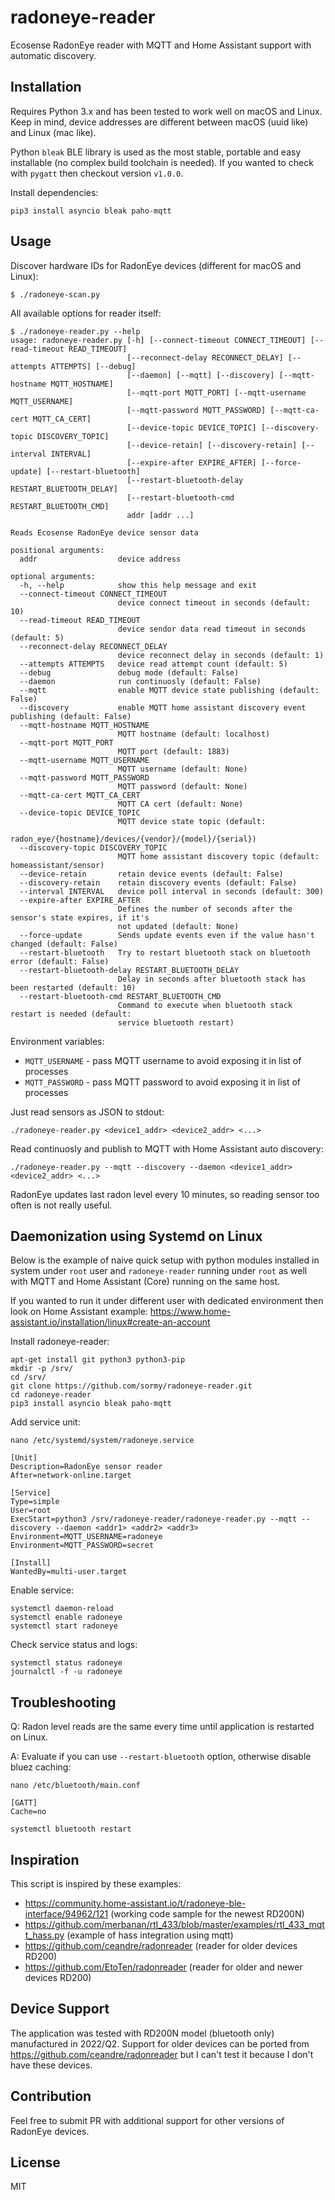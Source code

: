 # radoneye-reader

Ecosense RadonEye reader with MQTT and Home Assistant support with automatic discovery.

## Installation

Requires Python 3.x and has been tested to work well on macOS and Linux. Keep in mind, device
addresses are different between macOS (uuid like) and Linux (mac like).

Python `bleak` BLE library is used as the most stable, portable and easy installable (no complex
build toolchain is needed). If you wanted to check with `pygatt` then checkout version `v1.0.0`.

Install dependencies:

```
pip3 install asyncio bleak paho-mqtt
```

## Usage

Discover hardware IDs for RadonEye devices (different for macOS and Linux):

```
$ ./radoneye-scan.py
```

All available options for reader itself:

```
$ ./radoneye-reader.py --help
usage: radoneye-reader.py [-h] [--connect-timeout CONNECT_TIMEOUT] [--read-timeout READ_TIMEOUT]
                          [--reconnect-delay RECONNECT_DELAY] [--attempts ATTEMPTS] [--debug]
                          [--daemon] [--mqtt] [--discovery] [--mqtt-hostname MQTT_HOSTNAME]
                          [--mqtt-port MQTT_PORT] [--mqtt-username MQTT_USERNAME]
                          [--mqtt-password MQTT_PASSWORD] [--mqtt-ca-cert MQTT_CA_CERT]
                          [--device-topic DEVICE_TOPIC] [--discovery-topic DISCOVERY_TOPIC]
                          [--device-retain] [--discovery-retain] [--interval INTERVAL]
                          [--expire-after EXPIRE_AFTER] [--force-update] [--restart-bluetooth]
                          [--restart-bluetooth-delay RESTART_BLUETOOTH_DELAY]
                          [--restart-bluetooth-cmd RESTART_BLUETOOTH_CMD]
                          addr [addr ...]

Reads Ecosense RadonEye device sensor data

positional arguments:
  addr                  device address

optional arguments:
  -h, --help            show this help message and exit
  --connect-timeout CONNECT_TIMEOUT
                        device connect timeout in seconds (default: 10)
  --read-timeout READ_TIMEOUT
                        device sendor data read timeout in seconds (default: 5)
  --reconnect-delay RECONNECT_DELAY
                        device reconnect delay in seconds (default: 1)
  --attempts ATTEMPTS   device read attempt count (default: 5)
  --debug               debug mode (default: False)
  --daemon              run continuosly (default: False)
  --mqtt                enable MQTT device state publishing (default: False)
  --discovery           enable MQTT home assistant discovery event publishing (default: False)
  --mqtt-hostname MQTT_HOSTNAME
                        MQTT hostname (default: localhost)
  --mqtt-port MQTT_PORT
                        MQTT port (default: 1883)
  --mqtt-username MQTT_USERNAME
                        MQTT username (default: None)
  --mqtt-password MQTT_PASSWORD
                        MQTT password (default: None)
  --mqtt-ca-cert MQTT_CA_CERT
                        MQTT CA cert (default: None)
  --device-topic DEVICE_TOPIC
                        MQTT device state topic (default:
                        radon_eye/{hostname}/devices/{vendor}/{model}/{serial})
  --discovery-topic DISCOVERY_TOPIC
                        MQTT home assistant discovery topic (default: homeassistant/sensor)
  --device-retain       retain device events (default: False)
  --discovery-retain    retain discovery events (default: False)
  --interval INTERVAL   device poll interval in seconds (default: 300)
  --expire-after EXPIRE_AFTER
                        Defines the number of seconds after the sensor's state expires, if it's
                        not updated (default: None)
  --force-update        Sends update events even if the value hasn't changed (default: False)
  --restart-bluetooth   Try to restart bluetooth stack on bluetooth error (default: False)
  --restart-bluetooth-delay RESTART_BLUETOOTH_DELAY
                        Delay in seconds after bluetooth stack has been restarted (default: 10)
  --restart-bluetooth-cmd RESTART_BLUETOOTH_CMD
                        Command to execute when bluetooth stack restart is needed (default:
                        service bluetooth restart)
```

Environment variables:

- `MQTT_USERNAME` - pass MQTT username to avoid exposing it in list of processes
- `MQTT_PASSWORD` - pass MQTT password to avoid exposing it in list of processes

Just read sensors as JSON to stdout:

```
./radoneye-reader.py <device1_addr> <device2_addr> <...>
```

Read continuosly and publish to MQTT with Home Assistant auto discovery:

```
./radoneye-reader.py --mqtt --discovery --daemon <device1_addr> <device2_addr> <...>
```

RadonEye updates last radon level every 10 minutes, so reading sensor too often is not really
useful.

## Daemonization using Systemd on Linux

Below is the example of naive quick setup with python modules installed in system under `root` user
and `radoneye-reader` running under `root` as well with MQTT and Home Assistant (Core) running on
the same host.

If you wanted to run it under different user with dedicated environment then look on Home Assistant
example: https://www.home-assistant.io/installation/linux#create-an-account

Install radoneye-reader:

```
apt-get install git python3 python3-pip
mkdir -p /srv/
cd /srv/
git clone https://github.com/sormy/radoneye-reader.git
cd radoneye-reader
pip3 install asyncio bleak paho-mqtt
```

Add service unit:

```
nano /etc/systemd/system/radoneye.service

[Unit]
Description=RadonEye sensor reader
After=network-online.target

[Service]
Type=simple
User=root
ExecStart=python3 /srv/radoneye-reader/radoneye-reader.py --mqtt --discovery --daemon <addr1> <addr2> <addr3>
Environment=MQTT_USERNAME=radoneye
Environment=MQTT_PASSWORD=secret

[Install]
WantedBy=multi-user.target
```

Enable service:

```
systemctl daemon-reload
systemctl enable radoneye
systemctl start radoneye
```

Check service status and logs:

```
systemctl status radoneye
journalctl -f -u radoneye
```

## Troubleshooting

Q: Radon level reads are the same every time until application is restarted on Linux.

A: Evaluate if you can use `--restart-bluetooth` option, otherwise disable bluez caching:

```
nano /etc/bluetooth/main.conf

[GATT]
Cache=no

systemctl bluetooth restart
```

## Inspiration

This script is inspired by these examples:

- https://community.home-assistant.io/t/radoneye-ble-interface/94962/121 (working code sample for
  the newest RD200N)
- https://github.com/merbanan/rtl_433/blob/master/examples/rtl_433_mqtt_hass.py (example of hass
  integration using mqtt)
- https://github.com/ceandre/radonreader (reader for older devices RD200)
- https://github.com/EtoTen/radonreader (reader for older and newer devices RD200)

## Device Support

The application was tested with RD200N model (bluetooth only) manufactured in 2022/Q2. Support for
older devices can be ported from https://github.com/ceandre/radonreader but I can't test it because
I don't have these devices.

## Contribution

Feel free to submit PR with additional support for other versions of RadonEye devices.

## License

MIT
